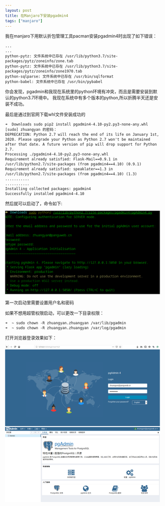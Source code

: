 ```yaml
---
layout: post
title: 在Manjaro下安装pgadmin4
tags: ["manjaro"]
---
```


我在manjaro下用默认折包管理工具pacman安装pgadmin4时出现了如下错误：

~~~
...
...
python-pytz: 文件系统中已存在 /usr/lib/python3.7/site-packages/pytz/zoneinfo/zone.tab 
python-pytz: 文件系统中已存在 /usr/lib/python3.7/site-packages/pytz/zoneinfo/zone1970.tab 
python-sqlparse: 文件系统中已存在 /usr/bin/sqlformat 
python-babel: 文件系统中已存在 /usr/bin/pybabel 

~~~
你会发现，pgadmin和我现在系统里的python环境有冲突，而且是需要安装到默认的python3.7环境中。
我现在系统中有多个版本的python,所以折腾半天还是安装不成功。

最后是通过到官网下载whl文件安装成功的
~~~
➜  Downloads sudo pip2 install pgadmin4-4.10-py2.py3-none-any.whl
[sudo] zhuangyan 的密码：
DEPRECATION: Python 2.7 will reach the end of its life on January 1st, 2020. Please upgrade your Python as Python 2.7 won't be maintained after that date. A future version of pip will drop support for Python 2.7.
Processing ./pgadmin4-4.10-py2.py3-none-any.whl
Requirement already satisfied: Flask-Mail==0.9.1 in /usr/lib/python2.7/site-packages (from pgadmin4==4.10) (0.9.1)
Requirement already satisfied: speaklater==1.3 in /usr/lib/python2.7/site-packages (from pgadmin4==4.10) (1.3)
...........
...........
Installing collected packages: pgadmin4
Successfully installed pgadmin4-4.10

~~~

然后就可以启动了，命令如下:

<img src="/static/img/2019/pgadmin01.png" width = "800px" title="启动"/>


第一次启动里需要设置用户名和密码

如果不想用超管权限启动，可以更改一下目录权限：
~~~
➜  ~ sudo chown -R zhuangyan.zhuangyan /var/lib/pgadmin
➜  ~ sudo chown -R zhuangyan.zhuangyan /var/log/pgadmin 
~~~

打开浏览器登录效果如下：

<img src="/static/img/2019/pgadmin02.png" width = "800px" title="登录"/>
<img src="/static/img/2019/pgadmin03.png" width = "800px" title="主界面"/>

